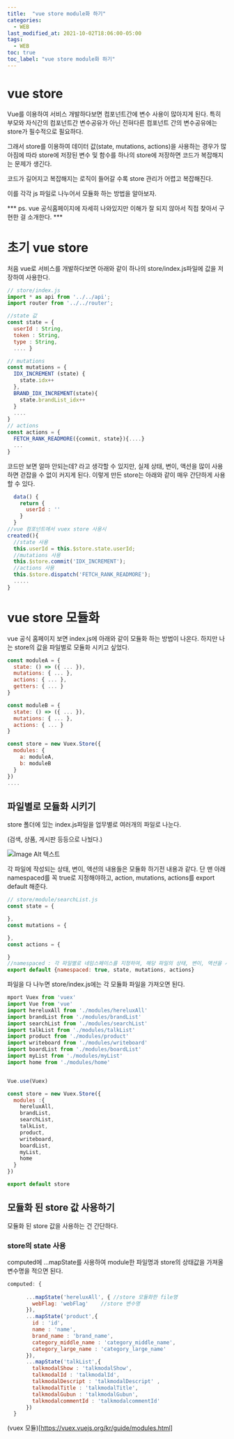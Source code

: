 ```yaml
---
title:  "vue store module화 하기"
categories:
  - WEB
last_modified_at: 2021-10-02T18:06:00-05:00
tags:
  - WEB
toc: true
toc_label: "vue store module화 하기"
---
```

# vue store
Vue를 이용하여 서비스 개발하다보면 컴포넌트간에 변수 사용이 많아지게 된다. 
특히 부모와 자식간의 컴포넌트간 변수공유가 아닌 전혀다른 컴포넌트 간의 변수공유에는 store가 필수적으로 필요하다.

그래서 store를 이용하여 데이터 값(state, mutations, actions)을 사용하는 경우가 많아짐에 따라 store에 저장된 변수 및 함수를 하나의 store에 저장하면 코드가 복잡해지는 문제가 생긴다.

코드가 길어지고 복잡해지는 로직이 들어갈 수록 store 관리가 어렵고 복잡해진다.

이를 각각 js 파일로 나누어서 모듈화 하는 방법을 알아보자.

*** ps. vue 공식홈페이지에 자세히 나와있지만 이해가 잘 되지 않아서 직접 찾아서 구현한 걸 소개한다. ***


# 초기 vue store
처음 vue로 서비스를 개발하다보면 아래와 같이 하나의 store/index.js파일에 값을 저장하여 사용한다.

```javascript
// store/index.js
import * as api from '../../api';
import router from '../../router';

//state 값
const state = {
  userId : String,
  token : String,
  type : String,
  .... }

// mutations
const mutations = {
  IDX_INCREMENT (state) {
    state.idx++
  },
  BRAND_IDX_INCREMENT(state){
    state.brandList_idx++
  }
  ....
}
// actions
const actions = {
  FETCH_RANK_READMORE({commit, state}){....}
  ...
}
```

코드만 보면 얼마 안되는데? 라고 생각할 수 있지만, 실제 상태, 변이, 액션을 많이 사용하면 걷잡을 수 없이 커지게 된다.
이렇게 만든 store는 아래와 같이 매우 간단하게 사용할 수 있다.

```javascript
  data() {
    return {
      userId : ''
    }
  }
//vue 컴포넌트에서 vuex store 사용시
created(){
  //state 사용
  this.userId = this.$store.state.userId;
  //mutations 사용
  this.$store.commit('IDX_INCREMENT');
  //actions 사용
  this.$store.dispatch('FETCH_RANK_READMORE');
  .....
}
```

# vue store 모듈화
vue 공식 홈페이지 보면 index.js에 아래와 같이 모듈화 하는 방법이 나온다.
하지만 나는 store의 값을 파일별로 모듈화 시키고 싶었다.

```javascript
const moduleA = {
  state: () => ({ ... }),
  mutations: { ... },
  actions: { ... },
  getters: { ... }
}

const moduleB = {
  state: () => ({ ... }),
  mutations: { ... },
  actions: { ... }
}

const store = new Vuex.Store({
  modules: {
    a: moduleA,
    b: moduleB
  }
})
....

```

## 파일별로 모듈화 시키기 
store 폴더에 있는 index.js파일을 업무별로 여러개의 파일로 나눈다.

(검색, 상품, 게시판 등등으로 나눴다.)

![Image Alt 텍스트](/assets/img/web/store.png)  

각 파일에 작성되는 상태, 변이, 액션의 내용들은 모듈화 하기전 내용과 같다. 단 맨 아래 namespaced를 꼭 true로 지정해야하고, action, mutations, actions를 export default 해준다.

```javascript
// store/module/searchList.js 
const state = {

},
const mutations = {

},
const actions = {

}
//namespaced : 각 파일별로 네임스페이스를 지정하여, 해당 파일의 상태, 변이, 액션을 사용하겠다고 명시하는 문구입니다.
export default {namespaced: true, state, mutations, actions}
```

파일을 다 나누면 store/index.js에는 각 모듈화 파일을 가져오면 된다.
```javascript
mport Vuex from 'vuex'
import Vue from 'vue'
import hereluxAll from './modules/hereluxAll'
import brandList from './modules/brandList'
import searchList from './modules/searchList'
import talkList from './modules/talkList'
import product from './modules/product'
import writeboard from './modules/writeboard'
import boardList from './modules/boardList'
import myList from './modules/myList'
import home from './modules/home'


Vue.use(Vuex)

const store = new Vuex.Store({
  modules :{
    hereluxAll,
    brandList,
    searchList,
    talkList,
    product,
    writeboard,
    boardList,
    myList,
    home
  }
})

export default store
```

## 모듈화 된 store 값 사용하기
모듈화 된 store 값을 사용하는 건 간단하다. 

### store의 state 사용
computed에 ...mapState를 사용하여 module한 파일명과 store의 상태값을 가져올 변수명을 적으면 된다.

```javascript
computed: {
      
      ...mapState('hereluxAll', { //store 모듈화한 file명
        webFlag: 'webFlag'    //store 변수명 
      }),
      ...mapState('product',{
        id : 'id',
        name : 'name',
        brand_name : 'brand_name',
        category_middle_name : 'category_middle_name',
        category_large_name : 'category_large_name'
      }),
      ...mapState('talkList',{
        talkmodalShow : 'talkmodalShow',
        talkmodalId : 'talkmodalId',
        talkmodalDescript : 'talkmodalDescript' ,
        talkmodalTitle : 'talkmodalTitle',
        talkmodalGubun : 'talkmodalGubun',
        talkmodalcommentId : 'talkmodalcommentId'
      })
  }
```

(vuex 모듈)[https://vuex.vuejs.org/kr/guide/modules.html]

